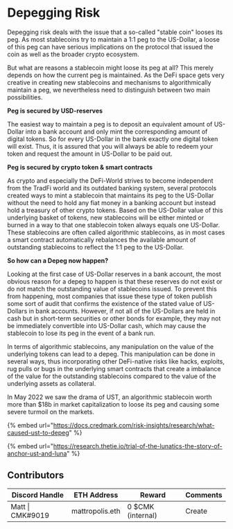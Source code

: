 # Depegging Risk

Depegging risk deals with the issue that a so-called "stable coin" looses its peg. As most stablecoins try to maintain a 1:1 peg to the US-Dollar, a loose of this peg can have serious implications on the protocol that issued the coin as well as the broader crypto ecosystem.

But what are reasons a stablecoin might loose its peg at all? This merely depends on how the current peg is maintained. As the DeFi space gets very creative in creating new stablecoins and mechanisms to algorithmically maintain a peg, we nevertheless need to distinguish between two main possibilities.

**Peg is secured by USD-reserves**

The easiest way to maintain a peg is to deposit an equivalent amount of US-Dollar into a bank account and only mint the corresponding amount of digital tokens. So for every US-Dollar in the bank exactly one digital token will exist. Thus, it is assured that you will always be able to redeem your token and request the amount in US-Dollar to be paid out.

**Peg is secured by crypto token & smart contracts**

As crypto and especially the DeFi-World strives to become independent from the TradFi world and its outdated banking system, several protocols created ways to mint a stablecoin that maintains its peg to the US-Dollar without the need to hold any fiat money in a banking account but instead hold a treasury of other crypto tokens. Based on the US-Dollar value of this underlying basket of tokens, new stablecoins will be either minted or burned in a way to that one stablecoin token always equals one US-Dollar. These stablecoins are often called algorithmic stablecoins, as in most cases a smart contract automatically rebalances the available amount of outstanding stablecoins to reflect the 1:1 peg to the US-Dollar.

**So how can a Depeg now happen?**

Looking at the first case of US-Dollar reserves in a bank account, the most obvious reason for a depeg to happen is that these reserves do not exist or do not match the outstanding value of stablecoins issued. To prevent this from happening, most companies that issue these type of token publish some sort of audit that confirms the existence of the stated value of US-Dollars in bank accounts. However, if not all of the US-Dollars are held in cash but in short-term securities or other bonds for example, they may not be immediately convertible into US-Dollar cash, which may cause the stablecoin to lose its peg in the event of a bank run.

In terms of algorithmic stablecoins, any manipulation on the value of the underlying tokens can lead to a depeg. This manipulation can be done in several ways, thus incorporating other DeFi-native risks like hacks, exploits, rug pulls or bugs in the underlying smart contracts that create a imbalance of the value for the outstanding stablecoins compared to the value of the underlying assets as collateral.&#x20;

In May 2022 we saw the drama of UST, an algorithmic stablecoin worth more than $18b in market capitalization to loose its peg and causing some severe turmoil on the markets.

{% embed url="https://docs.credmark.com/risk-insights/research/what-caused-ust-to-depeg" %}

{% embed url="https://research.thetie.io/trial-of-the-lunatics-the-story-of-anchor-ust-and-luna" %}

## Contributors

| Discord Handle   | ETH Address     | Reward            | Comments |
| ---------------- | --------------- | ----------------- | -------- |
| Matt \| CMK#9019 | mattropolis.eth | 0 $CMK (internal) | Create   |
